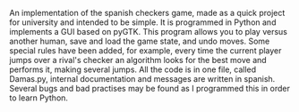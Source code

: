An implementation of the spanish checkers game, made as a quick project for university and intended to be simple. It is programmed in Python and implements a GUI based on pyGTK. This program allows you to play versus another human, save and load the game state, and undo moves. Some special rules have been added, for example, every time the current player jumps over a rival's checker an algorithm looks for the best move and performs it, making several jumps. All the code is in one file, called Damas.py, internal documentation and messages are written in spanish. Several bugs and bad practises may be found as I programmed this in order to learn Python.
